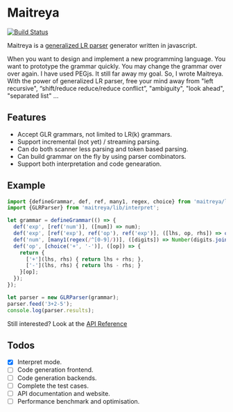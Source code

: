 # Maitreya

[![Build Status](https://travis-ci.org/hackwaly/maitreya.svg)](https://travis-ci.org/hackwaly/maitreya)

Maitreya is a [generalized LR parser](https://en.wikipedia.org/wiki/GLR_parser) generator written in javascript.

When you want to design and implement a new programming language. You want to prototype the grammar quickly. You may change the grammar over over again. I have used PEGjs. It still far away my goal. So, I wrote Maitreya. With the power of generalized LR parser, free your mind away from "left recursive", “shift/reduce reduce/reduce conflict”, "ambiguity", "look ahead", "separated list" ...

## Features

- Accept GLR grammars, not limited to LR(k) grammars.
- Support incremental (not yet) / streaming parsing.
- Can do both scanner less parsing and token based parsing.
- Can build grammar on the fly by using parser combinators.
- Support both interpretation and code genearation.

## Example

```javascript
import {defineGrammar, def, ref, many1, regex, choice} from 'maitreya/lib/grammar';
import {GLRParser} from 'maitreya/lib/interpret';

let grammar = defineGrammar(() => {
  def('exp', [ref('num')], ([num]) => num);
  def('exp', [ref('exp'), ref('op'), ref('exp')], ([lhs, op, rhs]) => op(lhs, rhs));
  def('num', [many1(regex(/^[0-9]/))], ([digits]) => Number(digits.join('')));
  def('op', [choice('+', '-')], ([op]) => {
    return {
      ['+'](lhs, rhs) { return lhs + rhs; },
      ['-'](lhs, rhs) { return lhs - rhs; }
    }[op];
  });
});

let parser = new GLRParser(grammar);
parser.feed('3+2-5');
console.log(parser.results);
```
Still interested? Look at the [API Reference](https://github.com/hackwaly/maitreya/wiki/API-Reference)

## Todos

- [x] Interpret mode.
- [ ] Code generation frontend.
- [ ] Code generation backends.
- [ ] Complete the test cases.
- [ ] API documentation and website.
- [ ] Performance benchmark and optimisation.
